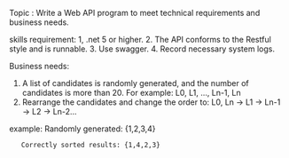 Topic : Write a Web API program to meet technical requirements and business needs.

skills requirement:
1, .net 5 or higher.
2. The API conforms to the Restful style and is runnable.
3. Use swagger.
4. Record necessary system logs.

Business needs:
1. A list of candidates is randomly generated, and the number of candidates is more than 20. For example: L0, L1, …, Ln-1, Ln
2. Rearrange the candidates and change the order to: L0, Ln → L1 → Ln-1 → L2 → Ln-2…

example:
       Randomly generated: {1,2,3,4}
      
       Correctly sorted results: {1,4,2,3}
